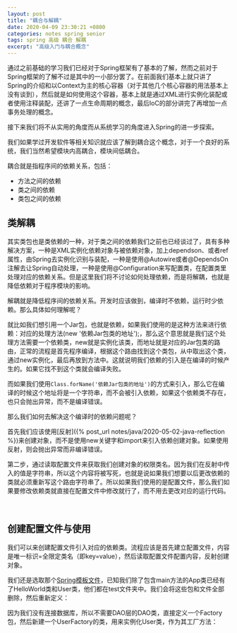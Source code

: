 ```yaml
---
layout: post
title: "耦合与解耦"
date: 2020-04-09 23:30:21 +0800
categories: notes spring senior
tags: spring 高级 耦合 解耦
excerpt: "高级入门与耦合概念"
---
```


通过之前基础的学习我们已经对于Spring框架有了基本的了解，然而之前对于Spring框架的了解不过是其中的一小部分罢了。在前面我们基本上就只讲了Spring的介绍和以Context为主的核心容器（对于其他几个核心容器的用法基本上没有谈到），然后就是如何使用这个容器，基本上就是通过XML进行实例化装配或者使用注释装配，还讲了一点生命周期的概念，最后IoC的部分讲完了再增加一点事务处理的概念。

接下来我们将不从实用的角度而从系统学习的角度进入Spring的进一步探索。

我们如果学过开发软件等相关知识就应该了解到耦合这个概念，对于一个良好的系统，我们当然希望模块内高耦合，模块间低耦合。

耦合就是指程序间的依赖关系，包括：

+ 方法之间的依赖
+ 类之间的依赖
+ 类包之间的依赖

## 类解耦

其实类包也是类依赖的一种，对于类之间的依赖我们之前也已经谈过了，具有多种解决方案，一种是XML实例化依赖对象与被依赖对象，加上dependson、或者ref属性，由Spring去实例化识别与装配，一种是使用@Autowire或者@DependsOn注解去让Spring自动处理，一种是使用@Configuration来写配置类，在配置类里处理对应的依赖关系。但是这里我们将不讨论如何处理依赖，而是将解耦，也就是降低依赖对于程序模块的影响。

解耦就是降低程序间的依赖关系。开发时应该做到，编译时不依赖，运行时少依赖。那么具体如何理解呢？

就比如我们想引用一个Jar包，也就是依赖，如果我们使用的是这种方法来进行依赖：对应的处理方法(new '依赖Jar包类的地址');，那么这个意思就是我们这个处理方法需要一个依赖类，new就是实例化该类，而地址就是对应的Jar包类的路由，正常的流程是首先程序编译，根据这个路由找到这个类包，从中取出这个类，通过new实例化，最后再放到方法中。这就说明我们依赖的引入是在编译的时候产生的。如果它找不到这个类就会编译失败。

而如果我们使用`Class.forName('依赖Jar包类的地址')`的方式来引入，那么它在编译的时候这个地址将是一个字符串，而不会被引入依赖，如果这个依赖类不存在，也只会抛出异常，而不是编译错误。

那么我们如何去解决这个编译时的依赖问题呢？

首先我们应该使用[反射]({% post_url notes/java/2020-05-02-java-reflection %})来创建对象，而不是使用new关键字和import来引入依赖创建对象。如果使用反射，则会抛出异常而非编译错误。

第二步，通过读取配置文件来获取我们创建对象的权限类名。因为我们在反射中传入的值是字符串，所以这个内容将被写死，也就是说如果我们想要以后更改依赖的类就必须重新写这个路由字符串了。所以如果我们使用的是配置文件，那么我们如果要修改依赖类就直接在配置文件中修改就行了，而不用去更改对应的运行代码。

&emsp;

## 创建配置文件与使用

我们可以来创建配置文件引入对应的依赖类。流程应该是首先建立配置文件，内容是唯一标识=全限定类名（即key=value），然后读取配置文件配置内容，反射创建对象。

我们还是选取那个[Spring模板文件](https://github.com/Didnelpsun/notes/tree/master/spring/spring)，已知我们除了包含main方法的App类已经有了HelloWorld类和User类，他们都在test文件夹中。我们会将这些包和文件全部删除，然后重新定义：





因为我们没有连接数据库，所以不需要DAO层的DAO类，直接定义一个Factory包，然后新建一个UserFactory的类，用来实例化User类，作为其工厂方法：


